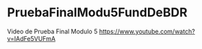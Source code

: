 # PruebaFinalModu5FundDeBDR


Video de Prueba Final Modulo 5
https://www.youtube.com/watch?v=IAdFe5VUFmA
